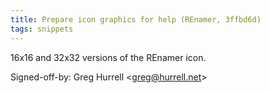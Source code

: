 ```yaml
---
title: Prepare icon graphics for help (REnamer, 3ffbd6d)
tags: snippets
---
```


16x16 and 32x32 versions of the REnamer icon.

Signed-off-by: Greg Hurrell &lt;greg@hurrell.net&gt;
